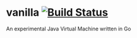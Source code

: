 # vanilla [![Build Status](https://travis-ci.org/tinycedar/vanilla.svg?branch=master)](https://travis-ci.org/tinycedar/vanilla)
An experimental Java Virtual Machine written in Go
